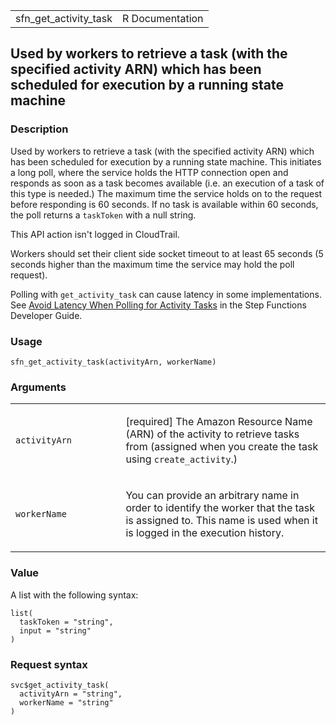 <table style="width: 100%;">
<tbody>
<tr class="odd">
<td>sfn_get_activity_task</td>
<td style="text-align: right;">R Documentation</td>
</tr>
</tbody>
</table>

## Used by workers to retrieve a task (with the specified activity ARN) which has been scheduled for execution by a running state machine

### Description

Used by workers to retrieve a task (with the specified activity ARN)
which has been scheduled for execution by a running state machine. This
initiates a long poll, where the service holds the HTTP connection open
and responds as soon as a task becomes available (i.e. an execution of a
task of this type is needed.) The maximum time the service holds on to
the request before responding is 60 seconds. If no task is available
within 60 seconds, the poll returns a `taskToken` with a null string.

This API action isn't logged in CloudTrail.

Workers should set their client side socket timeout to at least 65
seconds (5 seconds higher than the maximum time the service may hold the
poll request).

Polling with `get_activity_task` can cause latency in some
implementations. See [Avoid Latency When Polling for Activity
Tasks](https://docs.aws.amazon.com/step-functions/latest/dg/bp-activity-pollers.html)
in the Step Functions Developer Guide.

### Usage

    sfn_get_activity_task(activityArn, workerName)

### Arguments

<table>
<colgroup>
<col style="width: 35%" />
<col style="width: 65%" />
</colgroup>
<tbody>
<tr class="odd">
<td><code
id="sfn_get_activity_task_:_activityArn">activityArn</code></td>
<td><p>[required] The Amazon Resource Name (ARN) of the activity to
retrieve tasks from (assigned when you create the task using
<code>create_activity</code>.)</p></td>
</tr>
<tr class="even">
<td><code id="sfn_get_activity_task_:_workerName">workerName</code></td>
<td><p>You can provide an arbitrary name in order to identify the worker
that the task is assigned to. This name is used when it is logged in the
execution history.</p></td>
</tr>
</tbody>
</table>

### Value

A list with the following syntax:

    list(
      taskToken = "string",
      input = "string"
    )

### Request syntax

    svc$get_activity_task(
      activityArn = "string",
      workerName = "string"
    )
